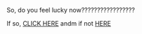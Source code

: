 So, do you feel lucky now?????????????????

If so, [CLICK HERE](https://www.merriam-webster.com/dictionary/good%20luck)
andm if not [HERE](https://www.merriam-webster.com/dictionary/bad%20luck)
